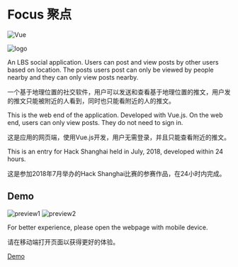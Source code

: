 # Focus 聚点

![Vue](https://img.shields.io/badge/Vue.js-2.5.16-brightgreen.svg)

![logo](https://s1.ax1x.com/2018/09/03/PzEAG4.png)

An LBS social application. Users can post and view posts by other users based on location. The posts users post can only be viewed by people nearby and they can only view posts nearby.

一个基于地理位置的社交软件，用户可以发送和查看基于地理位置的推文，用户发的推文只能被附近的人看到，同时也只能看附近的人的推文。

This is the web end of the application. Developed with Vue.js. On the web end, users can only view posts. They do not need to sign in.

这是应用的网页端，使用Vue.js开发，用户无需登录，并且只能查看附近的推文。

This is an entry for Hack Shanghai held in July, 2018, developed within 24 hours.

这是参加2018年7月举办的Hack Shanghai比赛的参赛作品，在24小时内完成。

## Demo

![preview1](https://s1.ax1x.com/2018/09/03/PzEIW4.png)
![preview2](https://s1.ax1x.com/2018/09/03/PzE5YF.png)

For better experience, please open the webpage with mobile device.

请在移动端打开页面以获得更好的体验。

[Demo](https://dakoala.github.io/Focus)
